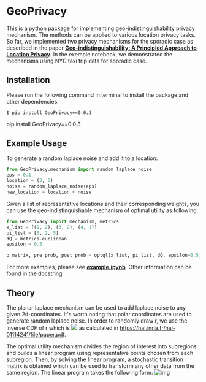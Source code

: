 # GeoPrivacy

This is a python package for implementing geo-indistinguishability privacy mechanism. The methods can be applied to various location privacy tasks. So far, we implemented two privacy mechanisms for the sporadic case as described in the paper **[Geo-indistinguishability: A Principled Approach to Location Privacy](https://hal.inria.fr/hal-01114241/document)**.
In the exemple notebook, we demonstrated the mechanisms using NYC taxi trip data for sporadic case.

## Installation
Please run the following command in terminal to install the package and other dependencies.
```
$ pip install GeoPrivacy==0.0.3
```

pip install GeoPrivacy==0.0.3

## Example Usage
To generate a random laplace noise and add it to a location:
```python
from GeoPrivacy.mechanism import random_laplace_noise
eps = 0.1
location = (3, 5)
noise = random_laplace_noise(eps)
new_location = location + noise
```
Given a list of representative locations and their corresponding weights, you can use the geo-indistinguishable mechanism of optimal utility as following:
```python
from GeoPrivacy import mechanism, metrics
x_list = [(1, 2), (3, 2), (4, 1)]
pi_list = [3, 2, 5]
dQ = metrics.euclidean
epsilon = 0.5

p_matrix, pre_prob, post_prob = optql(x_list, pi_list, dQ, epsilon=0.5)
```
For more examples, please see **[example.ipynb](https://github.com/quao627/GeoPrivacy/blob/main/example.ipynb)**. Other information can be found in the docstring.

## Theory
The planar laplace mechanism can be used to add laplace noise to any given 2d-coordinates. It's worth noting that polar coordinates are used to generate random laplace noise. In order to randomly draw r, we use the inverse CDF of r which is 
<img src="https://render.githubusercontent.com/render/math?math=C_{\epsilon}(r) = \int_{0}^{r} D_{\epsilon, R} (\rho) d\rho = 1 - (1 + \epsilon r)e^{-\epsilon r}">
as calculated in https://hal.inria.fr/hal-01114241/file/paper.pdf.

The optimal utility mechanism divides the region of interest into subregions and builds a linear program using representative points chosen from each subregion. Then, by solving the linear program, a stochastic transition matrix is obtained which can be used to transform any other data from the same region. The linear program takes the following form:
![img](./Data/opt.png)
